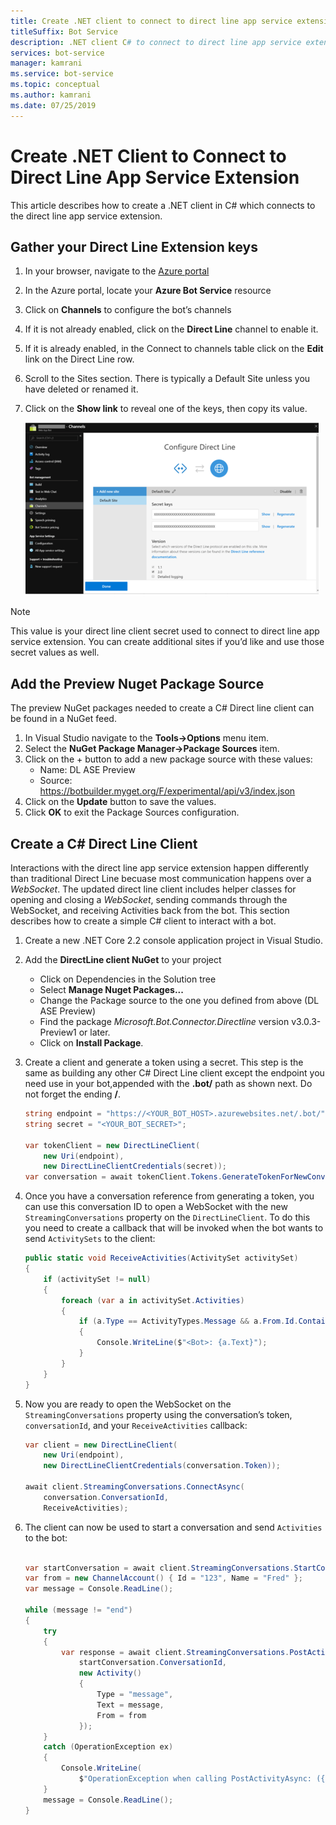 ```yaml
---
title: Create .NET client to connect to direct line app service extension
titleSuffix: Bot Service
description: .NET client C# to connect to direct line app service extension
services: bot-service
manager: kamrani
ms.service: bot-service
ms.topic: conceptual
ms.author: kamrani 
ms.date: 07/25/2019
---
```


# Create .NET Client to Connect to Direct Line App Service Extension

This article describes how to create a .NET client in C# which connects to the direct line app service extension.

## Gather your Direct Line Extension keys

1. In your browser, navigate to the [Azure portal](https://portal.azure.com/)
1. In the Azure portal, locate your **Azure Bot Service** resource
1. Click on **Channels** to configure the bot’s channels
1. If it is not already enabled, click on the **Direct Line** channel to enable it. 
1. If it is already enabled, in the Connect to channels table click on the **Edit** link on the Direct Line row.
1. Scroll to the Sites section. There is typically a Default Site unless you have deleted or renamed it.
1. Click on the **Show link** to reveal one of the keys, then copy its value.

    ![App service extension keys](./media/channels/direct-line-extension-extension-keys-net-client.png)

> [!NOTE]
> This value is your direct line client secret used to connect to direct
line app service extension. You can create additional sites if you’d like and use
those secret values as well.

## Add the Preview Nuget Package Source

The preview NuGet packages needed to create a C# Direct line client can be found in a NuGet feed.

1. In Visual Studio navigate to the **Tools->Options** menu item.
1. Select the **NuGet Package Manager->Package Sources** item.
1. Click on the + button to add a new package source with these values:
    - Name: DL ASE Preview
    - Source: https://botbuilder.myget.org/F/experimental/api/v3/index.json
1. Click on the **Update** button to save the values.
1. Click **OK** to exit the Package Sources configuration.

## Create a C# Direct Line Client

Interactions with the direct line app service extension happen differently than traditional Direct Line becuase most communication happens over a *WebSocket*. The updated direct line client includes helper classes for opening and closing a *WebSocket*, sending commands through the WebSocket, and receiving Activities back from the bot. This section describes how to create a simple C# client to interact with a bot.

1. Create a new .NET Core 2.2 console application project in Visual Studio.
1. Add the **DirectLine client NuGet** to your project
    - Click on Dependencies in the Solution tree
    - Select **Manage Nuget Packages...**
    - Change the Package source to the one you defined from above (DL ASE Preview)
    - Find the package *Microsoft.Bot.Connector.Directline* version v3.0.3-Preview1 or later.
    - Click on **Install Package**.
1. Create a client and generate a token using a secret. This step is the same as building any other C# Direct Line client except the endpoint you need use in your bot,appended with the **.bot/** path as shown next. Do not forget the ending **/**.

    ```csharp
    string endpoint = "https://<YOUR_BOT_HOST>.azurewebsites.net/.bot/";
    string secret = "<YOUR_BOT_SECRET>";

    var tokenClient = new DirectLineClient(
        new Uri(endpoint),
        new DirectLineClientCredentials(secret));
    var conversation = await tokenClient.Tokens.GenerateTokenForNewConversationAsync();
    ```

1. Once you have a conversation reference from generating a token, you can use this conversation ID to open a WebSocket with the new `StreamingConversations` property on the `DirectLineClient`. To do this you need to create a callback that will be invoked when the bot wants to send `ActivitySets` to the client:

    ```csharp
    public static void ReceiveActivities(ActivitySet activitySet)
    {
        if (activitySet != null)
        {
            foreach (var a in activitySet.Activities)
            {
                if (a.Type == ActivityTypes.Message && a.From.Id.Contains("bot"))
                {
                    Console.WriteLine($"<Bot>: {a.Text}");
                }
            }
        }
    }
    ```

1. Now you are ready to open the WebSocket on the `StreamingConversations` property using the conversation’s token, `conversationId`, and your `ReceiveActivities` callback:

    ```csharp
    var client = new DirectLineClient(
        new Uri(endpoint),
        new DirectLineClientCredentials(conversation.Token));

    await client.StreamingConversations.ConnectAsync(
        conversation.ConversationId,
        ReceiveActivities);
    ```

1. The client can now be used to start a conversation and send `Activities` to the bot:

    ```csharp

    var startConversation = await client.StreamingConversations.StartConversationAsync();
    var from = new ChannelAccount() { Id = "123", Name = "Fred" };
    var message = Console.ReadLine();

    while (message != "end")
    {
        try
        {
            var response = await client.StreamingConversations.PostActivityAsync(
                startConversation.ConversationId,
                new Activity()
                {
                    Type = "message",
                    Text = message,
                    From = from
                });
        }
        catch (OperationException ex)
        {
            Console.WriteLine(
                $"OperationException when calling PostActivityAsync: ({ex.StatusCode})");
        }
        message = Console.ReadLine();
    }
    ```

